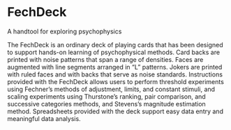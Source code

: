 # FechDeck
A handtool for exploring psychophysics

The FechDeck is an ordinary deck of playing cards that has been designed to support hands-on learning of psychophysical methods. Card backs are printed with noise patterns that span a range of densities. Faces are augmented with line segments arranged in “L” patterns. Jokers are printed with ruled faces and with backs that serve as noise standards. Instructions provided with the FechDeck allows users to perform threshold experiments using Fechner’s methods of adjustment, limits, and constant stimuli, and scaling experiments using Thurstone’s ranking, pair comparison, and successive categories methods, and Stevens’s magnitude estimation method. Spreadsheets provided with the deck support easy data entry and meaningful data analysis.
